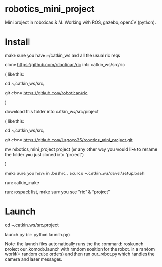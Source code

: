 # robotics_mini_project
Mini project in roboticas &amp; AI. Working with ROS, gazebo, openCV (python).

# Install
make sure you have ~/catkin_ws and all the usual ric reqs

clone https://github.com/robotican/ric into catkin_ws/src/ric

( like this:

cd ~/catkin_ws/src/

git clone https://github.com/robotican/ric

)

download this folder into catkin_ws/src/project

( like this:

cd ~/catkin_ws/src/

git clone https://github.com/Lagogo25/robotics_mini_project.git

mv robotics_mini_project project (or any other way you would like to rename the folder you just cloned into 'project')

)

make sure you have in .bashrc : source ~/catkin_ws/devel/setup.bash

run: catkin_make 

run: rospack list, make sure you see "ric" & “project”

# Launch
cd ~/catkin_ws/src/project

launch.py (or: python launch.py)

Note: the launch files automatically runs the the command:
roslaunch project our_komodo.launch
with random position for the robot, in a random world(= random cube orders) and then run our_robot.py which handles the camera and laser messages.

